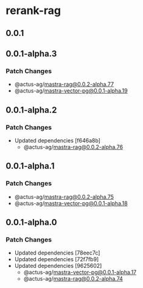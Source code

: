 # rerank-rag

## 0.0.1

## 0.0.1-alpha.3

### Patch Changes

- @actus-ag/mastra-rag@0.0.2-alpha.77
- @actus-ag/mastra-vector-pg@0.0.1-alpha.19

## 0.0.1-alpha.2

### Patch Changes

- Updated dependencies [f646a8b]
  - @actus-ag/mastra-rag@0.0.2-alpha.76

## 0.0.1-alpha.1

### Patch Changes

- @actus-ag/mastra-rag@0.0.2-alpha.75
- @actus-ag/mastra-vector-pg@0.0.1-alpha.18

## 0.0.1-alpha.0

### Patch Changes

- Updated dependencies [78eec7c]
- Updated dependencies [72f7fb9]
- Updated dependencies [9625602]
  - @actus-ag/mastra-vector-pg@0.0.1-alpha.17
  - @actus-ag/mastra-rag@0.0.2-alpha.74
